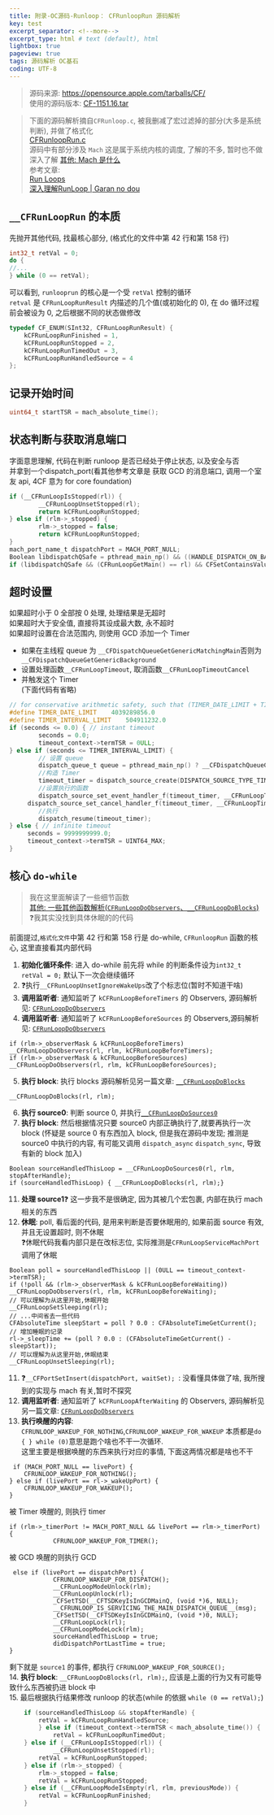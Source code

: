 ```yaml
---
title: 附录-OC源码-Runloop： CFRunloopRun 源码解析   
key: test
excerpt_separator: <!--more-->
excerpt_type: html # text (default), html
lightbox: true
pageview: true
tags: 源码解析 OC基石
coding: UTF-8
--- 
```

> 源码来源:  https://opensource.apple.com/tarballs/CF/    
> 使用的源码版本: [CF-1151.16.tar](/assets/images/源码解析/runloop/CF-1151.16.tar)   
    
> 下面的源码解析摘自`CFRunloop.c`, 被我删减了宏过滤掉的部分(大多是系统判断), 并做了格式化    
> [CFRunloopRun.c](/assets/images/源码解析/runloop/CFRunloopRun.c)    
> 源码中有部分涉及 `Mach` 这是属于系统内核的调度, 了解的不多, 暂时也不做深入了解 [其他: Mach 是什么](bear://x-callback-url/open-note?id=715FA7E8-B8B5-4FA2-862C-F7F7EED7689F-470-00002563D7DA5446)    
> 参考文章:    
> [Run Loops](https://developer.apple.com/library/archive/documentation/Cocoa/Conceptual/Multithreading/RunLoopManagement/RunLoopManagement.html)    
> [深入理解RunLoop | Garan no dou](https://blog.ibireme.com/2015/05/18/runloop/)    
  
## `__CFRunLoopRun` 的本质  
先抛开其他代码, 找最核心部分, (格式化的文件中第 42 行和第 158 行)  

```c  
int32_t retVal = 0;  
do {  
//...  
} while (0 == retVal);  

```  
可以看到, `runlooprun` 的核心是一个受 `retVal` 控制的循环  
`retval` 是 `CFRunLoopRunResult` 内描述的几个值(或初始化的 0), 在 do 循环过程前会被设为 0, 之后根据不同的状态做修改  

```c  
typedef CF_ENUM(SInt32, CFRunLoopRunResult) {  
    kCFRunLoopRunFinished = 1,  
    kCFRunLoopRunStopped = 2,  
    kCFRunLoopRunTimedOut = 3,  
    kCFRunLoopRunHandledSource = 4  
};  

```  
  
## 记录开始时间  

```c  
uint64_t startTSR = mach_absolute_time();  
```  
  
## 状态判断与获取消息端口  
字面意思理解, 代码在判断 runloop 是否已经处于停止状态, 以及安全与否  
并拿到一个dispatch_port(看其他参考文章是 获取 GCD 的消息端口, 调用一个室友 api, 4CF 意为 for core foundation)  

```c  
if (__CFRunLoopIsStopped(rl)) {  
		__CFRunLoopUnsetStopped(rl);  
		return kCFRunLoopRunStopped;  
} else if (rlm->_stopped) {  
		rlm->_stopped = false;  
		return kCFRunLoopRunStopped;  
}  
mach_port_name_t dispatchPort = MACH_PORT_NULL;  
Boolean libdispatchQSafe = pthread_main_np() && ((HANDLE_DISPATCH_ON_BASE_INVOCATION_ONLY && NULL == previousMode) || (!HANDLE_DISPATCH_ON_BASE_INVOCATION_ONLY && 0 == _CFGetTSD(__CFTSDKeyIsInGCDMainQ)));  
if (libdispatchQSafe && (CFRunLoopGetMain() == rl) && CFSetContainsValue(rl->_commonModes, rlm->_name)) dispatchPort = _dispatch_get_main_queue_port_4CF();  

```  
  
## 超时设置  
如果超时小于 0 全部按 0 处理, 处理结果是无超时  
如果超时大于安全值, 直接将其设成最大数, 永不超时  
如果超时设置在合法范围内, 则使用 GCD 添加一个 Timer  
* 如果在主线程 queue 为 `__CFDispatchQueueGetGenericMatchingMain`否则为`__CFDispatchQueueGetGenericBackground`  
* 设置处理函数`__CFRunLoopTimeout`, 取消函数`__CFRunLoopTimeoutCancel`  
* 并触发这个 Timer  
(下面代码有省略)  

```c  
// for conservative arithmetic safety, such that (TIMER_DATE_LIMIT + TIMER_INTERVAL_LIMIT + kCFAbsoluteTimeIntervalSince1970) * 10^9 < 2^63  
#define TIMER_DATE_LIMIT    4039289856.0  
#define TIMER_INTERVAL_LIMIT    504911232.0  
if (seconds <= 0.0) { // instant timeout  
		seconds = 0.0;  
		timeout_context->termTSR = 0ULL;  
} else if (seconds <= TIMER_INTERVAL_LIMIT) {  
		// 设置 queue  
		dispatch_queue_t queue = pthread_main_np() ? __CFDispatchQueueGetGenericMatchingMain() : __CFDispatchQueueGetGenericBackground();  
		//构造 Timer  
		timeout_timer = dispatch_source_create(DISPATCH_SOURCE_TYPE_TIMER, 0, 0, queue);  
		//设置执行的函数  
		dispatch_source_set_event_handler_f(timeout_timer, __CFRunLoopTimeout);  
     dispatch_source_set_cancel_handler_f(timeout_timer, __CFRunLoopTimeoutCancel);  
		//执行  
		dispatch_resume(timeout_timer);  
} else { // infinite timeout  
     seconds = 9999999999.0;  
     timeout_context->termTSR = UINT64_MAX;  
}  

```  
  
## 核心 `do-while`  
> 我在这里面解读了一些细节函数    
> [其他: 一些其他函数解析(`CFRunLoopDoObservers`、`__CFRunLoopDoBlocks`)](bear://x-callback-url/open-note?id=460B8C4E-45D7-45E1-ADA1-930BB7AF5D4A-470-00002CE3191B3685)     
> ❓我其实没找到具体休眠的的代码    
  
前面提过,`格式化文件`中第 42 行和第 158 行是 do-while, `CFRunloopRun` 函数的核心, 这里直接看其内部代码  
1. **初始化循环条件**: 进入 do-while 前先将 while 的判断条件设为`int32_t retVal = 0;` 默认下一次会继续循环  
2. ❓执行`__CFRunLoopUnsetIgnoreWakeUps`改了个标志位(暂时不知道干啥)  
3. **调用监听者**: 通知监听了 `kCFRunLoopBeforeTimers` 的 Observers, 源码解析见: [`CFRunLoopDoObservers`](bear://x-callback-url/open-note?id=460B8C4E-45D7-45E1-ADA1-930BB7AF5D4A-470-00002CE3191B3685)  
4. **调用监听者**: 通知监听了 `kCFRunLoopBeforeSources` 的 Observers,源码解析见: [`CFRunLoopDoObservers`](bear://x-callback-url/open-note?id=460B8C4E-45D7-45E1-ADA1-930BB7AF5D4A-470-00002CE3191B3685)  
```objc  
if (rlm->_observerMask & kCFRunLoopBeforeTimers) __CFRunLoopDoObservers(rl, rlm, kCFRunLoopBeforeTimers);  
if (rlm->_observerMask & kCFRunLoopBeforeSources) __CFRunLoopDoObservers(rl, rlm, kCFRunLoopBeforeSources);  
```  
5. **执行 block**: 执行 blocks 源码解析见另一篇文章: [`__CFRunLoopDoBlocks`](bear://x-callback-url/open-note?id=460B8C4E-45D7-45E1-ADA1-930BB7AF5D4A-470-00002CE3191B3685)  
```objc
__CFRunLoopDoBlocks(rl, rlm);  
```  
6. **执行 source0**: 判断 source 0, 并执行[`__CFRunLoopDoSources0`](bear://x-callback-url/open-note?id=460B8C4E-45D7-45E1-ADA1-930BB7AF5D4A-470-00002CE3191B3685)  
7. **执行 block**: 然后根据情况只要 source0 内部正确执行了,就要再执行一次 block (怀疑是 source 0 有东西加入 block, 但是我在源码中发现; 推测是 source0 中执行的内容, 有可能又调用 `dispatch_async` `dispatch_sync`, 导致有新的 block 加入)  
```objc  
Boolean sourceHandledThisLoop = __CFRunLoopDoSources0(rl, rlm, stopAfterHandle);  
if (sourceHandledThisLoop) { __CFRunLoopDoBlocks(rl, rlm);}  
```  
11. **处理 source1**❓ 这一步我不是很确定, 因为其被几个宏包裹, 内部在执行 mach 相关的东西  
12. **休眠**: poll, 看后面的代码, 是用来判断是否要休眠用的, 如果前面 source 有效,并且无设置超时, 则不休眠  
❓休眠代码我看内部只是在改标志位, 实际推测是`CFRunLoopServiceMachPort`调用了休眠  
```objc  
Boolean poll = sourceHandledThisLoop || (0ULL == timeout_context->termTSR);  
if (!poll && (rlm->_observerMask & kCFRunLoopBeforeWaiting)) __CFRunLoopDoObservers(rl, rlm, kCFRunLoopBeforeWaiting);  
// 可以理解为从这里开始,休眠开始  
__CFRunLoopSetSleeping(rl);  
// ...中间省去一些代码  
CFAbsoluteTime sleepStart = poll ? 0.0 : CFAbsoluteTimeGetCurrent();  
// 增加睡眠的记录  
rl->_sleepTime += (poll ? 0.0 : (CFAbsoluteTimeGetCurrent() - sleepStart));  
// 可以理解为从这里开始,休眠结束  
__CFRunLoopUnsetSleeping(rl);  
```  
11. ❓`__CFPortSetInsert(dispatchPort, waitSet); `: 没看懂具体做了啥, 我所搜到的实现与 mach 有关,暂时不探究  
12. **调用监听者**: 通知监听了 `kCFRunLoopAfterWaiting` 的 Observers, 源码解析见另一篇文章: [`CFRunLoopDoObservers`](bear://x-callback-url/open-note?id=460B8C4E-45D7-45E1-ADA1-930BB7AF5D4A-470-00002CE3191B3685)  
13. **执行唤醒的内容**: `CFRUNLOOP_WAKEUP_FOR_NOTHING`,`CFRUNLOOP_WAKEUP_FOR_WAKEUP` 本质都是`do { } while (0)`意思是跑个啥也不干一次循环.  
这里主要是根据唤醒的东西来执行对应的事情, 下面这两情况都是啥也不干  
```objc  
 if (MACH_PORT_NULL == livePort) {  
    CFRUNLOOP_WAKEUP_FOR_NOTHING();  
} else if (livePort == rl->_wakeUpPort) {  
    CFRUNLOOP_WAKEUP_FOR_WAKEUP();  
}  
```  
  被 Timer 唤醒的, 则执行 timer  
```objc  
if (rlm->_timerPort != MACH_PORT_NULL && livePort == rlm->_timerPort) {  
            CFRUNLOOP_WAKEUP_FOR_TIMER();  
```  
  被 GCD 唤醒的则执行 GCD  
```objc  
 else if (livePort == dispatchPort) {  
            CFRUNLOOP_WAKEUP_FOR_DISPATCH();  
            __CFRunLoopModeUnlock(rlm);  
            __CFRunLoopUnlock(rl);  
            _CFSetTSD(__CFTSDKeyIsInGCDMainQ, (void *)6, NULL);  
            __CFRUNLOOP_IS_SERVICING_THE_MAIN_DISPATCH_QUEUE__(msg);  
            _CFSetTSD(__CFTSDKeyIsInGCDMainQ, (void *)0, NULL);  
            __CFRunLoopLock(rl);  
            __CFRunLoopModeLock(rlm);  
            sourceHandledThisLoop = true;  
            didDispatchPortLastTime = true;  
}   
```  
  剩下就是 `source1` 的事件, 都执行 `CFRUNLOOP_WAKEUP_FOR_SOURCE();`  
14. **执行 block**: `__CFRunLoopDoBlocks(rl, rlm);`, 应该是上面的行为又有可能导致什么东西被扔进 block 中  
15. 最后根据执行结果修改 runloop 的状态(while 的依据 `while (0 == retVal);`)  

```c  
	if (sourceHandledThisLoop && stopAfterHandle) {  
	    retVal = kCFRunLoopRunHandledSource;  
        } else if (timeout_context->termTSR < mach_absolute_time()) {  
            retVal = kCFRunLoopRunTimedOut;  
	} else if (__CFRunLoopIsStopped(rl)) {  
            __CFRunLoopUnsetStopped(rl);  
	    retVal = kCFRunLoopRunStopped;  
	} else if (rlm->_stopped) {  
	    rlm->_stopped = false;  
	    retVal = kCFRunLoopRunStopped;  
	} else if (__CFRunLoopModeIsEmpty(rl, rlm, previousMode)) {  
	    retVal = kCFRunLoopRunFinished;  
	}  

```  